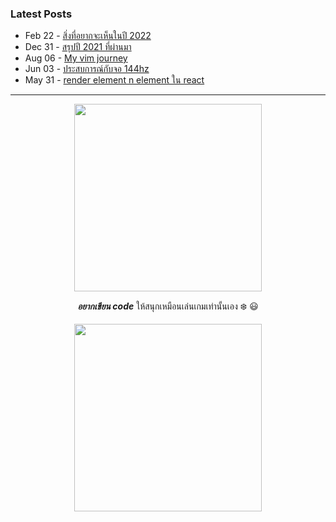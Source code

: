### Latest Posts
<!-- feed start -->
- Feb 22 - [สิ่งที่อยากจะเห็นในปี 2022](https://juver.xyz/blogs/want-to-see-in-2022)
- Dec 31 - [สรุปปี 2021 ที่ผ่านมา](https://juver.xyz/blogs/summary-2021)
- Aug 06 - [My vim journey](https://juver.xyz/blogs/my-vim-journey)
- Jun 03 - [ประสบการณ์กับจอ 144hz](https://juver.xyz/blogs/144hz-monitor)
- May 31 - [render element n element ใน react](https://juver.xyz/blogs/how-to-render-element-n-element)
<!-- feed end -->

<hr></hr>
<div align="center">
  <img width="300" height="300" src="https://c.tenor.com/paA47Pk-d4UAAAAC/aespa-winter-aespa.gif">
  <p><i><b>อยากเขียน code</b></i> ให้สนุกเหมือนเล่นเกมเท่านั้นเอง ❄️ 😃</p>
  <img width="300" height="300" src="https://media0.giphy.com/media/VSyMFk2ZAhwZy/giphy.gif?cid=790b76114437e4cdde7d0b8e2d904a6988f8c1d74ba82a7a&rid=giphy.gif&ct=g">
</div>
